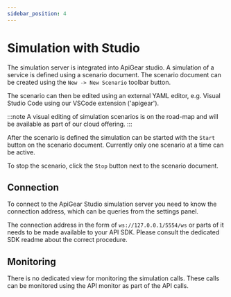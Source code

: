 ```yaml
---
sidebar_position: 4
---
```


# Simulation with Studio

The simulation server is integrated into ApiGear studio. A simulation of a service is defined using a scenario document. The scenario document can be created using the `New -> New Scenario` toolbar button.

The scenario can then be edited using an external YAML editor, e.g. Visual Studio Code using our VSCode extension ('apigear').

:::note
A visual editing of simulation scenarios is on the road-map and will be available as part of our cloud offering.
:::

After the scenario is defined the simulation can be started with the `Start` button on the scenario document. Currently only one scenario at a time can be active.

To stop the scenario, click the `Stop` button next to the scenario document.

## Connection

To connect to the ApiGear Studio simulation server you need to know the connection address, which can be queries from the settings panel.

The connection address in the form of `ws://127.0.0.1/5554/ws` or parts of it needs to be made available to your API SDK. Please consult the dedicated SDK readme about the correct procedure.

## Monitoring

There is no dedicated view for monitoring the simulation calls. These calls can be monitored using the API monitor as part of the API calls.
